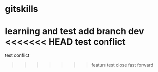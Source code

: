 # gitskills
learning and test
add branch dev
<<<<<<< HEAD
test conflict
=======
test conflict
>>>>>>> feature
test close fast forward
